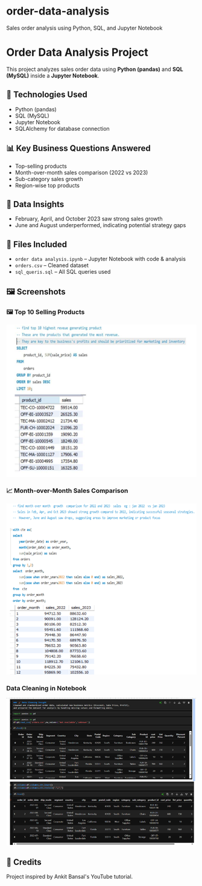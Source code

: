 # order-data-analysis
Sales order analysis using Python, SQL, and Jupyter Notebook

# Order Data Analysis Project

This project analyzes sales order data using **Python (pandas)** and **SQL (MySQL)** inside a **Jupyter Notebook**.

## 🔧 Technologies Used
- Python (pandas)
- SQL (MySQL)
- Jupyter Notebook
- SQLAlchemy for database connection

## 📊 Key Business Questions Answered
- Top-selling products
- Month-over-month sales comparison (2022 vs 2023)
- Sub-category sales growth
- Region-wise top products

## 🧠 Data Insights
- February, April, and October 2023 saw strong sales growth
- June and August underperformed, indicating potential strategy gaps

## 📂 Files Included
- `order data analysis.ipynb` – Jupyter Notebook with code & analysis
- `orders.csv` – Cleaned dataset
- `sql_queris.sql` – All SQL queries used

## 🖼️ Screenshots
  ### 🖼️ Top 10 Selling Products
![Top 10 Products](Top_10.png)

### 📈 Month-over-Month Sales Comparison
![Month to Month](month_to_month.png)

### Data Cleaning in Notebook
![Notebook](df_read_column.png)

## 🙏 Credits
Project inspired by Ankit Bansal's YouTube tutorial.

